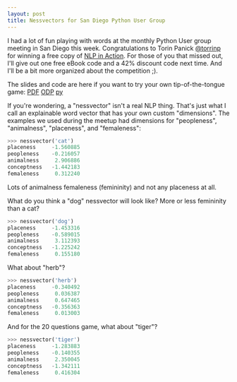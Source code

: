 ```yaml
---
layout: post
title: Nessvectors for San Diego Python User Group
---
```


I had a lot of fun playing with words at the monthly Python User group meeting in San Diego this week. Congratulations to Torin Panick [@torrinp](https://twitter.com/torrinp) for winning a free copy of [NLP in Action](bit.ly/nlpia-py). For those of you that missed out, I'll give out one free eBook code and a 42% discount code next time. And I'll be a bit more organized about the competition ;).

The slides and code are here if you want to try your own tip-of-the-tongue game: [PDF](https://github.com/hobson/hobson.github.io/blob/master/_posts/talk-2019-06-27--san-diego-python-user-group.pdf?raw=true) [ODP](https://github.com/hobson/hobson.github.io/blob/master/_posts/talk-2019-06-27--san-diego-python-user-group.odp?raw=true) [py](https://github.com/totalgood/nlpia-lite/blob/master/src/nlpia/book/examples/ch06_nessvectors_2019_06_san_diego_python_user_group.py)

If you're wondering, a "nessvector" isn't a real NLP thing. That's just what I call an explainable word vector that has your own custom "dimensions". The examples we used during the meetup had dimensions for "peopleness", "animalness", "placeness", and "femaleness":

```python
>>> nessvector('cat')
placeness     -1.560885
peopleness    -0.216057
animalness     2.906886
conceptness   -1.442183
femaleness     0.312240
```

Lots of animalness femaleness (femininity) and not any placeness at all.

What do you think a "dog" nessvector will look like? More or less femininity than a cat?

```python
>>> nessvector('dog')
placeness     -1.453316
peopleness    -0.589015
animalness     3.112393
conceptness   -1.225242
femaleness     0.155180
```

What about "herb"?

```python
>>> nessvector('herb')
placeness     -0.340492
peopleness     0.036387
animalness     0.647465
conceptness   -0.356363
femaleness     0.013003
```

And for the 20 questions game, what about "tiger"?

```python
>>> nessvector('tiger')
placeness     -1.283883
peopleness    -0.140355
animalness     2.350045
conceptness   -1.342111
femaleness     0.416304
```

